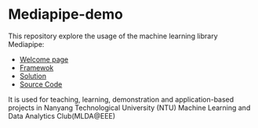 # Mediapipe-demo
This repository explore the usage of the machine learning library Mediapipe:
- [Welcome page](https://developers.google.com/mediapipe)
- [Framewok](https://developers.google.com/mediapipe/framework)
- [Solution](https://developers.google.com/mediapipe/solutions)
- [Source Code](https://github.com/google/mediapipe)


It is used for teaching, learning, demonstration and application-based projects in Nanyang Technological University (NTU) Machine Learning and Data Analytics Club(MLDA@EEE)
